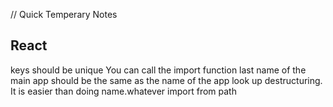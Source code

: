 // Quick Temperary Notes

## React
keys should be unique
You can call the import function last
name of the main app should be the same as the name of the app
look up destructuring. It is easier than doing name.whatever
import <pic> from path

